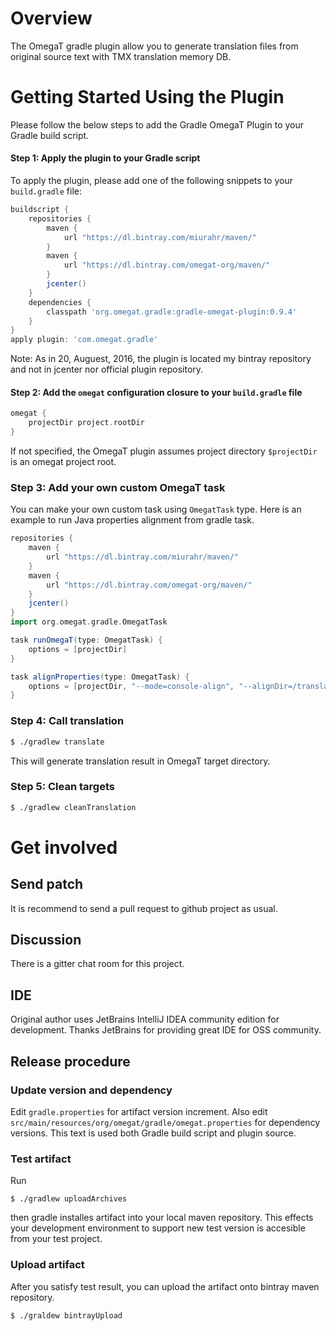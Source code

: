 # Overview

The OmegaT gradle plugin allow you to generate translation files from original source text
with TMX translation memory DB.

# Getting Started Using the Plugin

Please follow the below steps to add the Gradle OmegaT Plugin to your Gradle build script.

#### Step 1: Apply the plugin to your Gradle script

To apply the plugin, please add one of the following snippets to your `build.gradle` file:

```groovy
buildscript {
    repositories {
        maven {
            url "https://dl.bintray.com/miurahr/maven/"
        }
        maven {
            url "https://dl.bintray.com/omegat-org/maven/"
        }
        jcenter()
    }
    dependencies {
        classpath 'org.omegat.gradle:gradle-omegat-plugin:0.9.4'
    }
}
apply plugin: 'com.omegat.gradle'
```
Note:
As in 20, Auguest, 2016, the plugin is located my bintray repository and not in jcenter nor
official plugin repository.

#### Step 2: Add the `omegat` configuration closure to your `build.gradle` file

```groovy
omegat {
    projectDir project.rootDir
}
```

If not specified, the OmegaT plugin assumes project directory `$projectDir` is an omegat project root.

### Step 3: Add your own custom OmegaT task

You can make your own custom task using `OmegatTask` type.
Here is an example to run Java properties alignment from gradle task.

```groovy
repositories {
    maven {
        url "https://dl.bintray.com/miurahr/maven/"
    }
    maven {
        url "https://dl.bintray.com/omegat-org/maven/"
    }
    jcenter()
}
import org.omegat.gradle.OmegatTask

task runOmegaT(type: OmegatTask) {
    options = [projectDir]
}

task alignProperties(type: OmegatTask) {
    options = [projectDir, "--mode=console-align", "--alignDir=/translatedFiles/"]
}
```

### Step 4: Call translation

```bash
$ ./gradlew translate
```

This will generate translation result in OmegaT target directory.


### Step 5: Clean targets

```bash
$ ./gradlew cleanTranslation
```

# Get involved

## Send patch

It is recommend to send a pull request to github project as usual.

## Discussion

There is a gitter chat room for this project.

## IDE

Original author uses JetBrains IntelliJ IDEA community edition
for development. Thanks JetBrains for providing great IDE for
OSS community.


## Release procedure

### Update version and dependency

Edit `gradle.properties` for artifact version increment.
Also edit `src/main/resources/org/omegat/gradle/omegat.properties` for
dependency versions. This text is used both Gradle build script and
plugin source.

### Test artifact

Run
```
$ ./gradlew uploadArchives
```
then gradle installes artifact into your local maven repository.
This effects your development environment to support new test version
is accesible from your test project.

### Upload artifact

After you satisfy test result, you can upload the artifact onto bintray
maven repository.
```
$ ./graldew bintrayUpload
```

